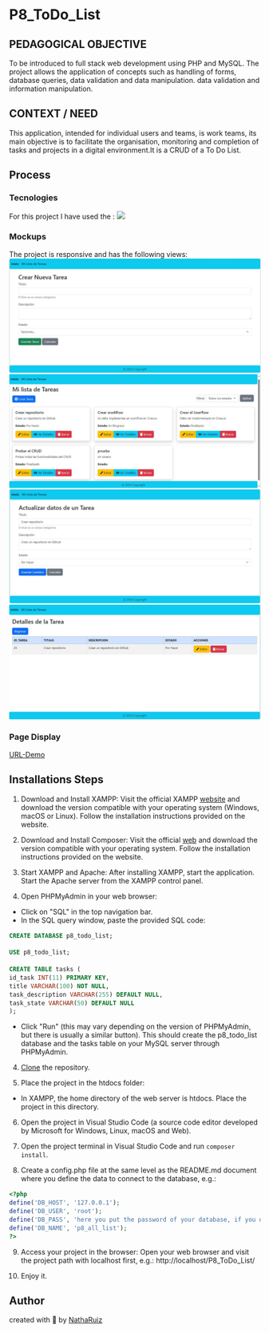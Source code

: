# P8_ToDo_List

## PEDAGOGICAL OBJECTIVE  
To be introduced to full stack web development using
PHP and MySQL. The project allows the application of concepts such as handling of forms, database queries, data validation and data manipulation. data validation and information manipulation.

## CONTEXT / NEED
This application, intended for individual users and teams, is work teams, its main objective is to facilitate the organisation, monitoring and completion of tasks and projects in a digital environment.It is a CRUD of a To Do List. 

## Process 
### Tecnologies
For this project I have used the :
 <img src="https://skillicons.dev/icons?i=html,css,php,bootstrap,)](https://skillicons.dev"/>

### Mockups 
The project is responsive and has the following views:
![Create view](/public/assets/images/create.JPG)
![Index view](/public/assets/images/Index.JPG)
![Edit view](/public/assets/images/edit.JPG)
![Show view](/public/assets/images/show.JPG)

### Page Display
[URL-Demo]()


## Installations Steps

1. Download and Install XAMPP: Visit the official XAMPP [website](https://www.apachefriends.org/index.html) and download the version compatible with your operating system (Windows, macOS or Linux). Follow the installation instructions provided on the website.

2. Download and Install Composer: Visit the official [web](https://getcomposer.org/) and download the version compatible with your operating system. Follow the installation instructions provided on the website.

2. Start XAMPP and Apache: After installing XAMPP, start the application. Start the Apache server from the XAMPP control panel.

3. Open PHPMyAdmin in your web browser:
- Click on "SQL" in the top navigation bar.
- In the SQL query window, paste the provided SQL code:

```sql
CREATE DATABASE p8_todo_list;

USE p8_todo_list;

CREATE TABLE tasks (
id_task INT(11) PRIMARY KEY,
title VARCHAR(100) NOT NULL,
task_description VARCHAR(255) DEFAULT NULL,
task_state VARCHAR(50) DEFAULT NULL
);
```
- Click "Run" (this may vary depending on the version of PHPMyAdmin, but there is usually a similar button). This should create the p8_todo_list database and the tasks table on your MySQL server through PHPMyAdmin.

4. [Clone](https://docs.github.com/es/repositories/creating-and-managing-repositories/cloning-a-repository) the repository.

5. Place the project in the htdocs folder: 
- In XAMPP, the home directory of the web server is htdocs. Place the project in this directory. 

6. Open the project in Visual Studio Code (a source code editor developed by Microsoft for Windows, Linux, macOS and Web).

7. Open the project terminal in Visual Studio Code and run `composer install`.

8. Create a config.php file at the same level as the README.md document where you define the data to connect to the database, e.g.: 
```php
<?php
define('DB_HOST', '127.0.0.1');
define('DB_USER', 'root');
define('DB_PASS', 'here you put the password of your database, if you do not have it you leave it empty just the simple quotes');
define('DB_NAME', 'p8_all_list');
?>
```

9. Access your project in the browser: Open your web browser and visit the project path with localhost first, e.g.: http://localhost/P8_ToDo_List/

7. Enjoy it.


## Author
created with 💜 by [NathaRuiz](https://github.com/NathaRuiz)
